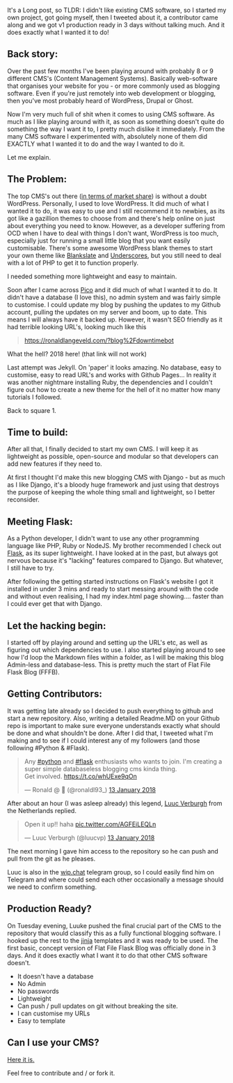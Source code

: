 <!-- VARS
##title: Building an Open Source project from problem to production ready in 3 Days ./title
##author: Ronald ./author
##date: 2018/01/18 ./date
##slug: building-open-source-flask-blog ./slug
##image: welcome.gif ./image
./VARS -->



It's a Long post, so TLDR:
I didn't like existing CMS software, so I started my own project, got going myself, then I tweeted about it, a contributor came along and we got v1 production ready in 3 days without talking much. And it does exactly what I wanted it to do!

## Back story:

Over the past few months I've been playing around with probably 8 or 9 different CMS's (Content Management Systems). Basically web-software that organises your website for you - or more commonly used as blogging software. Even if you're just remotely into web development or blogging, then you've most probably heard of WordPress, Drupal or Ghost. 

Now I'm very much full of shit when it comes to using CMS software. As much as I like playing around with it, as soon as something doesn't quite do something the way I want it to, I pretty much dislike it immediately. From the many CMS software I experimented with, absolutely none of them did EXACTLY what I wanted it to do and the way I wanted to do it.

Let me explain.

## The Problem:

The top CMS's out there ([in terms of market share](https://websitesetup.org/popular-cms/)) is without a doubt WordPress. Personally, I used to love WordPress. It did much of what I wanted it to do, it was easy to use and I still recommend it to newbies, as its got like a gazillion themes to choose from and there's help online on just about everything you need to know. However, as a developer suffering from OCD when I have to deal with things I don't want, WordPress is too much, especially just for running a small little blog that you want easily customisable. There's some awesome WordPress blank themes to start your own theme like [Blankslate](https://wordpress.org/themes/blankslate/) and [Underscores](https://underscores.me/), but you still need to deal with a lot of PHP to get it to function properly.

I needed something more lightweight and easy to maintain. 

Soon after I came across [Pico](http://picocms.org/) and it did much of what I wanted it to do. It didn't have a database (I love this), no admin system and was fairly simple to customise. I could update my blog by pushing the updates to my Github account, pulling the updates on my server and boom, up to date. This means I will always have it backed up. However, it wasn't SEO friendly as it had terrible looking URL's, looking much like this 

> https://ronaldlangeveld.com/?blog%2Fdowntimebot

What the hell? 2018 here! (that link will not work)

Last attempt was Jekyll. On 'paper' it looks amazing. No database, easy to customise, easy to read URL's and works with Github Pages... In reality it was another nightmare installing Ruby, the dependencies and I couldn't figure out how to create a new theme for the hell of it no matter how many tutorials I followed.

Back to square 1. 

## Time to build:
After all that, I finally decided to start my own CMS. I will keep it as lightweight as possible, open-source and modular so that developers can add new features if they need to.

At first I thought I'd make this new blogging CMS with Django - but as much as I like Django, it's a bloody huge framework and just using that destroys the purpose of keeping the whole thing small and lightweight, so I better reconsider. 

## Meeting Flask:

As a Python developer, I didn't want to use any other programming language like PHP, Ruby or NodeJS. 
My brother recommended I check out [Flask](http://flask.pocoo.org/), as its super lightweight. I have looked at in the past, but always got nervous because it's "lacking" features compared to Django. But whatever, I still have to try.

After following the getting started instructions on Flask's website I got it installed in under 3 mins and ready to start messing around with the code and without even realising, I had my index.html page showing.... faster than I could ever get that with Django.

## Let the hacking begin:
I started off by playing around and setting up the URL's etc, as well as figuring out which dependencies to use. I also started playing around to see how I'd loop the Markdown files within a folder, as I will be making this blog Admin-less and database-less. This is pretty much the start of Flat File Flask Blog (FFFB).

## Getting Contributors:
It was getting late already so I decided to push everything to github and start a new repository. Also, writing a detailed Readme.MD on your Github repo is important to make sure everyone understands exactly what should be done and what shouldn't be done. After I did that, I tweeted what I'm making and to see if I could interest any of my followers (and those following #Python & #Flask).

<blockquote class="twitter-tweet" data-cards="hidden" data-lang="en-gb"><p lang="en" dir="ltr">Any <a href="https://twitter.com/hashtag/python?src=hash&amp;ref_src=twsrc%5Etfw">#python</a> and <a href="https://twitter.com/hashtag/flask?src=hash&amp;ref_src=twsrc%5Etfw">#flask</a> enthusiasts who wants to join. I&#39;m creating a super simple databaseless blogging cms kinda thing. <br>Get involved. <a href="https://t.co/whUExe9qOn">https://t.co/whUExe9qOn</a></p>&mdash; Ronald @ 🌴 (@ronaldl93_) <a href="https://twitter.com/ronaldl93_/status/952217837447385088?ref_src=twsrc%5Etfw">13 January 2018</a></blockquote>
<script async src="https://platform.twitter.com/widgets.js" charset="utf-8"></script>


After about an hour (I was asleep already) this legend, [Luuc Verburgh](https://twitter.com/luucvp) from the Netherlands replied. 


<blockquote class="twitter-tweet" data-conversation="none" data-lang="en-gb"><p lang="en" dir="ltr">Open it up!! haha <a href="https://t.co/AGFEiLEQLn">pic.twitter.com/AGFEiLEQLn</a></p>&mdash; Luuc Verburgh (@luucvp) <a href="https://twitter.com/luucvp/status/952281202467266560?ref_src=twsrc%5Etfw">13 January 2018</a></blockquote>
<script async src="https://platform.twitter.com/widgets.js" charset="utf-8"></script>



The next morning I gave him access to the repository so he can push and pull from the git as he pleases.

Luuc is also in the [wip.chat](https://wip.chat/) telegram group, so I could easily find him on Telegram and where could send each other occasionally a message should we need to confirm something. 

## Production Ready?
On Tuesday evening, Luuke pushed the final crucial part of the CMS to the repository that would classify this as a fully functional blogging software. 
I hooked up the rest to the [jinja](http://jinja.pocoo.org/) templates and it was ready to be used. The first basic, concept version of Flat File Flask Blog was officially done in 3 days. And it does exactly what I want it to do that other CMS software doesn't.

 - It doesn't have a database
 - No Admin
 - No passwords
 - Lightweight
 - Can push / pull updates on git without breaking the site.
 - I can customise my URLs
 - Easy to template

## Can I use your CMS?

[Here it is.](https://github.com/burgundy93/FlatFileFlaskBlog)

Feel free to contribute and / or fork it.
